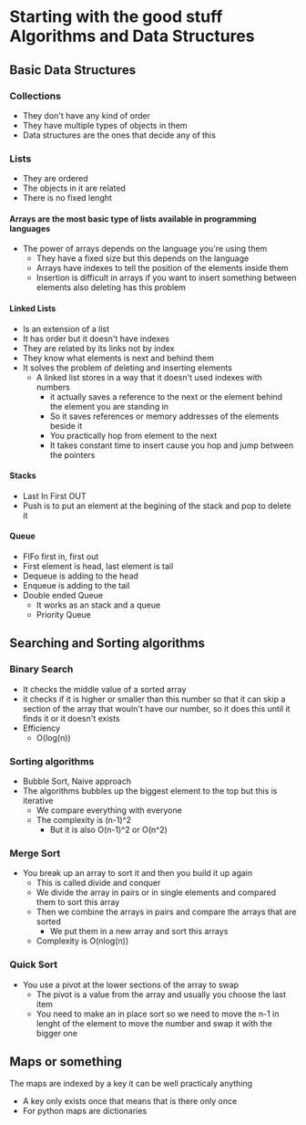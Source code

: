 # Starting with the good stuff Algorithms and Data Structures

## Basic Data Structures

### Collections

+ They don't have any kind of order
+ They have multiple types of objects in them
+ Data structures are the ones that decide any of this

### Lists

+ They are ordered
+ The objects in it are related
+ There is no fixed lenght

#### Arrays are the most basic type of lists available in programming languages

+ The power of arrays depends on the language you're using them
  + They have a fixed size but this depends on the language
  + Arrays  have indexes to tell the position of the elements inside them
  + Insertion is difficult in arrays if you want to insert something between elements also deleting has this problem

#### Linked Lists

+ Is an extension of a list
+ It has order but it doesn't have indexes
+ They are related by its links not by index
+ They know what elements is next and behind them
+ It solves the problem of deleting and inserting elements
  + A linked list stores in a way that it doesn't used indexes with numbers
    + it actually saves a reference to the next or the element behind the element you are standing in
    + So it saves references or memory addresses of the elements beside it
    + You practically hop from element to the next
    + It takes constant time to insert cause you hop and jump between the pointers

#### Stacks

+ Last In First OUT
+ Push is to put an element at the begining of the stack and pop to delete it

#### Queue

+ FIFo first in, first out
+ First element is head, last element is tail
+ Dequeue is adding to the head
+ Enqueue is adding to the tail
+ Double ended Queue
  + It works as an stack and a queue
  + Priority Queue

## Searching and Sorting algorithms

### Binary Search

+ It checks the middle value of a sorted array
+ it checks if it is higher or smaller than this number so that it can skip a section of the array that wouln't have our number, so it does this until it finds it or it doesn't exists
+ Efficiency
  + O(log(n))

### Sorting algorithms

+ Bubble Sort, Naive approach
+ The algorithms bubbles up the biggest element to the top but this is iterative
  + We compare everything with everyone
  + The complexity is (n-1)^2
    + But it is also O(n-1)^2 or O(n^2)

### Merge Sort

+ You break up an array to sort it and then you build it up again
  + This is called divide and conquer
  + We divide the array in pairs or in single elements and compared them to sort this array
  + Then we combine the arrays in pairs and compare the arrays that are sorted
    + We put them in a new array and sort this arrays
  + Complexity is O(nlog(n))

### Quick Sort

+ You use a pivot at the lower sections of the array to swap
  + The pivot is a value from the array and usually you choose the last item
  + You need to make an in place sort so we need to move the n-1 in lenght of the element to move the number and swap it with the bigger one

## Maps or something

The maps are indexed by a key it can be well practicaly anything

+ A key only exists once that means that is there only once
+ For python maps are dictionaries
